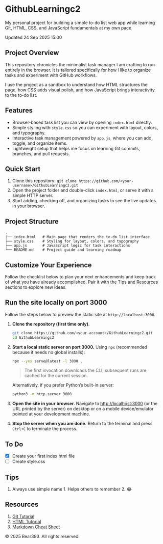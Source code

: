 # GithubLearningc2
My personal project for building a simple to-do list web app while learning Git, HTML, CSS, and JavaScript fundamentals at my own pace.

Updated 24 Sep 2025 15:00

## Project Overview
This repository chronicles the minimalist task manager I am crafting to run entirely in the browser. It is tailored specifically for how I like to organize tasks and experiment with GitHub workflows.

I use the project as a sandbox to understand how HTML structures the page, how CSS adds visual polish, and how JavaScript brings interactivity to the to-do list.

## Features
- Browser-based task list you can view by opening `index.html` directly.
- Simple styling with `style.css` so you can experiment with layout, colors, and typography.
- Interactive task management powered by `app.js`, where you can add, toggle, and organize items.
- Lightweight setup that helps me focus on learning Git commits, branches, and pull requests.

## Quick Start
1. Clone this repository: `git clone https://github.com/<your-username>/GithubLearningc2.git`
2. Open the project folder and double-click `index.html`, or serve it with a simple HTTP server.
3. Start adding, checking off, and organizing tasks to see the live updates in your browser.

## Project Structure
```
.
├── index.html   # Main page that renders the to-do list interface
├── style.css    # Styling for layout, colors, and typography
├── app.js       # JavaScript logic for task interactions
└── README.md    # Project guide and learning roadmap
```

## Customize Your Experience
Follow the checklist below to plan your next enhancements and keep track of what you have already accomplished. Pair it with the Tips and Resources sections to explore new ideas.

## Run the site locally on port 3000
Follow the steps below to preview the static site at `http://localhost:3000`.

1. **Clone the repository (first time only).**
   ```bash
   git clone https://github.com/<your-account>/GithubLearningc2.git
   cd GithubLearningc2
   ```

2. **Start a local static server on port 3000.**
   Using `npx` (recommended because it needs no global installs):
   ```bash
   npx --yes serve@latest -l 3000 .
   ```
   > The first invocation downloads the CLI; subsequent runs are cached for the current session.

   Alternatively, if you prefer Python’s built-in server:
   ```bash
   python3 -m http.server 3000
   ```

3. **Open the site in your browser.**
   Navigate to [http://localhost:3000](http://localhost:3000) (or the URL printed by the server) on desktop or on a mobile device/emulator pointed at your development machine.

4. **Stop the server when you are done.**
   Return to the terminal and press `Ctrl+C` to terminate the process.

## To Do
- [x] Create your first index.html file
- [ ] Create style.css

## Tips
1. Always use simple name
        1. Helps others to remember
        2. :joy:

## Resources
1. [Git Tutorial][1]
2. [HTML Tutorial][2]
3. [Markdown Cheat Sheet][3]

<footer>
  <p>&copy; 2025 Bear393. All rights reserved.</p>
</footer>

[1]: https://www.w3schools.com/git/
[2]: https://www.w3schools.com/html/
[3]: https://www.markdownguide.org/cheat-sheet/
